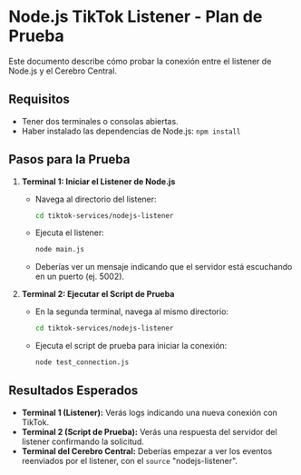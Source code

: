 # Node.js TikTok Listener - Plan de Prueba

Este documento describe cómo probar la conexión entre el listener de Node.js y el Cerebro Central.

## Requisitos

- Tener dos terminales o consolas abiertas.
- Haber instalado las dependencias de Node.js: `npm install`

## Pasos para la Prueba

1.  **Terminal 1: Iniciar el Listener de Node.js**
    -   Navega al directorio del listener:
        ```bash
        cd tiktok-services/nodejs-listener
        ```
    -   Ejecuta el listener:
        ```bash
        node main.js
        ```
    -   Deberías ver un mensaje indicando que el servidor está escuchando en un puerto (ej. 5002).

2.  **Terminal 2: Ejecutar el Script de Prueba**
    -   En la segunda terminal, navega al mismo directorio:
        ```bash
        cd tiktok-services/nodejs-listener
        ```
    -   Ejecuta el script de prueba para iniciar la conexión:
        ```bash
        node test_connection.js
        ```

## Resultados Esperados

-   **Terminal 1 (Listener):** Verás logs indicando una nueva conexión con TikTok.
-   **Terminal 2 (Script de Prueba):** Verás una respuesta del servidor del listener confirmando la solicitud.
-   **Terminal del Cerebro Central:** Deberías empezar a ver los eventos reenviados por el listener, con el `source` "nodejs-listener".